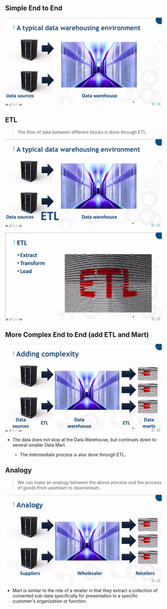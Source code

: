 ## **Simple End to End**

![Alt data source to data warehouse](pic/01.jpg)

## **ETL**

> The flow of data between different blocks is done through ETL.

![Alt etl](pic/02.jpg)

![Alt what is etl](pic/03.jpg)

## **More Complex End to End (add ETL and Mart)**

![Alt more complex pic](pic/04.jpg)

- The data does not stop at the Data Warehouse, but continues down to several smaller Data Mart.

  - The intermediate process is also done through ETL.

## **Analogy**

> We can make an analogy between the above process and the process of goods from upstream to downstream.

![Alt replace with case](pic/05.jpg)

- Mart is similar to the role of a retailer in that they extract a collection of converted sub-data specifically for presentation to a specific customer's organization or function.


